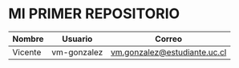 # MI PRIMER REPOSITORIO

| Nombre  |   Usuario   |            Correo            |
|---------|-------------|------------------------------|
| Vicente | vm-gonzalez | vm.gonzalez@estudiante.uc.cl |